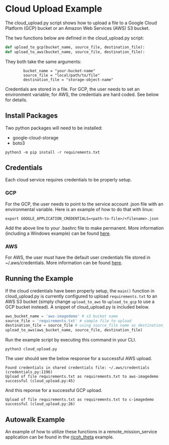 <!--
Copyright (c) 2020 Boston Dynamics, Inc.  All rights reserved.

Downloading, reproducing, distributing or otherwise using the SDK Software
is subject to the terms and conditions of the Boston Dynamics Software
Development Kit License (20191101-BDSDK-SL).
-->

# Cloud Upload Example

The cloud_upload.py script shows how to upload a file to a Google Cloud Platform (GCP) bucket or an Amazon Web Services (AWS) S3 bucket. 

The two functions below are defined in the cloud_upload.py script:
```python
def upload_to_gcp(bucket_name, source_file, destination_file):
def upload_to_aws(bucket_name, source_file, destination_file):
```
They both take the same arguments:
```
        bucket_name = "your-bucket-name"
        source_file = "local/path/to/file"
        destination_file = "storage-object-name"
```

Credentials are stored in a file.  For GCP, the user needs to set an environment variable; for AWS, the credentials are hard coded.  See below for details.

## Install Packages
Two python packages will need to be installed:

- google-cloud-storage
- boto3

```
python3 -m pip install -r requirements.txt
```

## Credentials
Each cloud service requires credentials to be properly setup. 

### GCP

For the GCP, the user needs to point to the service account .json file with an environmental variable. Here is an example of how to do that with linux:
```
export GOOGLE_APPLICATION_CREDENTIALS=<path-to-file>/<filename>.json
```
Add the above line to your .bashrc file to make permanent. More information (including a Windows example) can be found [here](https://cloud.google.com/docs/authentication/production#linux-or-macos).

### AWS 

For AWS, the user must have the default user credentials file stored in ~/.aws/credentials. More information can be found [here](https://boto3.amazonaws.com/v1/documentation/api/latest/guide/configuration.html).

## Running the Example
If the cloud credentials have been properly setup, the `main()` function in cloud_upload.py is currently configured to upload `requirements.txt` to an AWS S3 bucket (simply change `upload_to_aws` to `upload_to_gcp` to use a GCP bucket instead). A snippet of cloud_upload.py is included below.

```python
aws_bucket_name = 'aws-imagedemo' # s3 bucket name
source_file = 'requirements.txt' # sample file to upload
destination_file = source_file # using source_file name as destination_file name
upload_to_aws(aws_bucket_name, source_file, destination_file)
```

Run the example script by executing this command in your CLI.
```
python3 cloud_upload.py
```

The user should see the below response for a successful AWS upload.
```
Found credentials in shared credentials file: ~/.aws/credentials (credentials.py:1196)
Upload of file requirements.txt as requirements.txt to aws-imagedemo successful (cloud_upload.py:45)
```

And this reponse for a successful GCP upload.
```
Upload of file requirements.txt as requirements.txt to c-imagedemo successful (cloud_upload.py:26)
```

## Autowalk Example

An example of how to utilize these functions in a remote_mission_service application can be found in the [ricoh_theta](../ricoh_theta/README.md) example.
